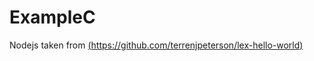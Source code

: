 # ExampleC

Nodejs taken from
[(https://github.com/terrenjpeterson/lex-hello-world)](https://github.com/terrenjpeterson/lex-hello-world)
